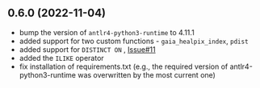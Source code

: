 ## 0.6.0 (2022-11-04)

- bump the version of `antlr4-python3-runtime` to 4.11.1
- added support for two custom functions - `gaia_healpix_index`, `pdist`
- added support for `DISTINCT ON` , [Issue#11](https://github.com/aipescience/queryparser/issues/11)
- added the `ILIKE` operator 
- fix installation of requirements.txt (e.g., the required version of 
antlr4-python3-runtime was overwritten by the most current one)

